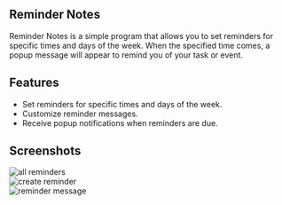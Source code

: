 ## Reminder Notes

Reminder Notes is a simple program that allows you to set reminders for specific times and days of the week. When the specified time comes, a popup message will appear to remind you of your task or event.

## Features

- Set reminders for specific times and days of the week.
- Customize reminder messages.
- Receive popup notifications when reminders are due.

## Screenshots
 ![all reminders](https://github.com/xajiraqab/ba_reminder_notes_prod/blob/main/images_for_git/%231.png?raw=true)
 <br>
 ![create reminder](https://github.com/xajiraqab/ba_reminder_notes_prod/blob/main/images_for_git/%232.png?raw=true)
 <br>
 ![reminder message](https://github.com/xajiraqab/ba_reminder_notes_prod/blob/main/images_for_git/%233.png?raw=true)